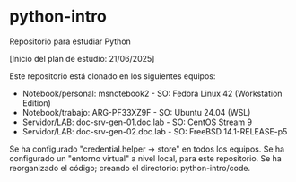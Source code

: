 # python-intro
Repositorio para estudiar Python

[Inicio del plan de estudio: 21/06/2025]

Este repositorio está clonado en los siguientes equipos: 
- Notebook/personal: msnotebook2 - SO: Fedora Linux 42 (Workstation Edition)
- Notebook/trabajo: ARG-PF33XZ9F - SO: Ubuntu 24.04 (WSL)
- Servidor/LAB: doc-srv-gen-01.doc.lab - SO: CentOS Stream 9
- Servidor/LAB: doc-srv-gen-02.doc.lab - SO: FreeBSD 14.1-RELEASE-p5

Se ha configurado "credential.helper -> store" en todos los equipos.
Se ha configurado un "entorno virtual" a nivel local, para este repositorio.
Se ha reorganizado el código; creando el directorio: python-intro/code.

